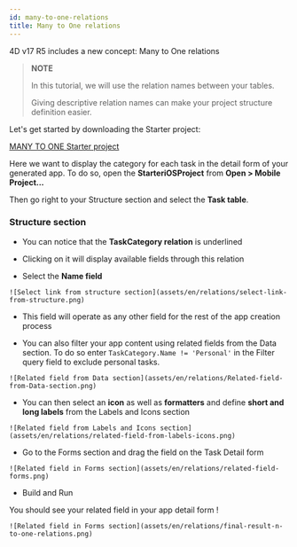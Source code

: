 ```yaml
---
id: many-to-one-relations
title: Many to One relations
---
```


4D v17 R5 includes a new concept: Many to One relations

> **NOTE**
>
> In this tutorial, we will use the relation names between your tables.
>
> Giving descriptive relation names can make your project structure definition easier.

Let's get started by downloading the Starter project:

<div style= {{ textAlign: "center", marginTop: "20px", marginBottom: "20px" }}>
<a className="button button--primary"
href="https://github.com/4d-for-ios/tutorial-ManyToOneRelations/releases/latest/download/tutorial-ManyToOneRelations.zip">MANY TO ONE Starter project</a>
</div>

Here we want to display the category for each task in the detail form of your generated app. To do so, open the **StarteriOSProject** from **Open > Mobile Project...**

Then go right to your Structure section and select the **Task table**.

### Structure section

* You can notice that the **TaskCategory relation** is underlined

* Clicking on it will display available fields through this relation

* Select the **Name field**

```![Select link from structure section](assets/en/relations/select-link-from-structure.png)```

* This field will operate as any other field for the rest of the app creation process

* You can also filter your app content using related fields from the Data section. To do so enter ```TaskCategory.Name != 'Personal'``` in the Filter query field to exclude personal tasks.

 ```![Related field from Data section](assets/en/relations/Related-field-from-Data-section.png)```

* You can then select an **icon** as well as **formatters** and define **short and long labels** from the Labels and Icons section

```![Related field from Labels and Icons section](assets/en/relations/related-field-from-labels-icons.png)```

* Go to the Forms section and drag the field on the Task Detail form

```![Related field in Forms section](assets/en/relations/related-field-forms.png)```

* Build and Run

You should see your related field in your app detail form !

```![Related field in Forms section](assets/en/relations/final-result-n-to-one-relations.png)```


